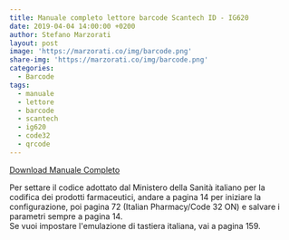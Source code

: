 ```yaml
---
title: Manuale completo lettore barcode Scantech ID - IG620
date: 2019-04-04 14:00:00 +0200
author: Stefano Marzorati
layout: post
image: 'https://marzorati.co/img/barcode.png'
share-img: 'https://marzorati.co/img/barcode.png'
categories:
  - Barcode
tags:
  - manuale
  - lettore
  - barcode
  - scantech
  - ig620
  - code32
  - qrcode
---
```

<a href="https://marzorati.co/download/Manuale_Configurazione_ Scantech_ID_ IG620.pdf" target="_blank">Download Manuale Completo</a>   

Per settare il codice adottato dal Ministero della Sanità italiano per la codifica dei prodotti farmaceutici, andare a pagina 14 per iniziare la configurazione, poi pagina 72 (Italian Pharmacy/Code 32 ON) e salvare i parametri sempre a pagina 14.   
Se vuoi impostare l'emulazione di tastiera italiana, vai a pagina 159.